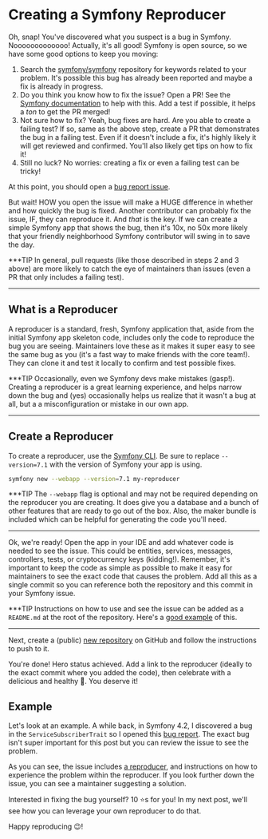 # Creating a Symfony Reproducer

Oh, snap! You've discovered what you suspect is a bug in Symfony. Nooooooooooooo!
Actually, it's all good! Symfony is open source, so we have some good options to keep you moving:

1. Search the [symfony/symfony](https://github.com/symfony/symfony) repository for keywords related to your problem.
   It's possible this bug has already been reported and maybe a fix is already in progress.
2. Do you think you know how to fix the issue? Open a PR! See the
   [Symfony documentation](https://symfony.com/doc/current/contributing/code/pull_requests.html) to help with this.
   Add a test if possible, it helps a *ton* to get the PR merged!
3. Not sure how to fix? Yeah, bug fixes are hard. Are you able to create a failing test? If so, same as the above
   step, create a PR that demonstrates the bug in a failing test. Even if it doesn't include a fix, it's highly
   likely it will get reviewed and confirmed. You'll also likely get tips on how to fix it!
4. Still no luck? No worries: creating a fix or even a failing test can be tricky!

At this point, you should open a [bug report issue](https://github.com/symfony/symfony/issues/new/choose).

But wait! HOW you open the issue will make a HUGE difference in whether and how quickly the bug is fixed.
Another contributor can probably fix the issue, IF, they can reproduce it. And *that* is the key.
If we can create a simple Symfony app that shows the bug, then it's 10x, no 50x more likely that your
friendly neighborhood Symfony contributor will swing in to save the day.

***TIP
In general, pull requests (like those described in steps 2 and 3 above) are more likely to catch the eye
of maintainers than issues (even a PR that only includes a failing test).
***

## What is a Reproducer

A reproducer is a standard, fresh, Symfony application that, aside from the initial Symfony app skeleton code,
includes only the code to reproduce the bug you are seeing. Maintainers love these as it makes it super easy
to see the same bug as you (it's a fast way to make friends with the core team!). They can clone it and test
it locally to confirm and test possible fixes.

***TIP
Occasionally, even we Symfony devs make mistakes (gasp!).
Creating a reproducer is a great learning experience, and helps narrow down the
bug and (yes) occasionally helps us realize that it wasn't a bug at all, but a
a misconfiguration or mistake in our own app.
***

## Create a Reproducer

To create a reproducer, use the [Symfony CLI](https://symfony.com/download).
Be sure to replace `--version=7.1` with the version of Symfony your app is using.

```bash
symfony new --webapp --version=7.1 my-reproducer
```

***TIP
The `--webapp` flag is optional and may not be required depending on the reproducer you are creating.
It does give you a database and a bunch of other features that are ready to go out of the box.
Also, the maker bundle is included which can be helpful for generating the code you'll need.
***

Ok, we're ready! Open the app in your IDE and add whatever code is needed to see the issue.
This could be entities, services, messages, controllers, tests, or cryptocurrency keys (kidding!).
Remember, it's important to keep the code as simple as possible to make it easy for maintainers
to see the exact code that causes the problem. Add all this as a single commit so you can reference
both the repository and this commit in your Symfony issue.

***TIP
Instructions on how to use and see the issue can be added as a `README.md` at the root of the
repository. Here's a [good example](https://github.com/weaverryan/api_platform_null_object_security_reproducer?tab=readme-ov-file#api-platform-bug-reproducer-object-is-null-during-patch-security)
of this.
***

Next, create a (public) [new repository](https://github.com/new) on GitHub and follow the instructions
to push to it.

You're done! Hero status achieved. Add a link to the reproducer (ideally to the exact commit where you
added the code), then celebrate with a delicious and healthy 🥗. You deserve it!

## Example

Let's look at an example. A while back, in Symfony 4.2, I discovered a bug in the
`ServiceSubscriberTrait` so I opened this [bug report](https://github.com/symfony/symfony/issues/42217).
The exact bug isn't super important for this post but you can review the issue to see
the problem.

As you can see, the issue includes [a reproducer](https://github.com/kbond/subscriber-trait-bug-reproducer),
and instructions on how to experience the problem within the reproducer. If you look further down the issue,
you can see a maintainer suggesting a solution.

Interested in fixing the bug yourself? 10 ⭐s for you! In my next post, we'll see how you can leverage
your own reproducer to do that.

Happy reproducing 😉!

